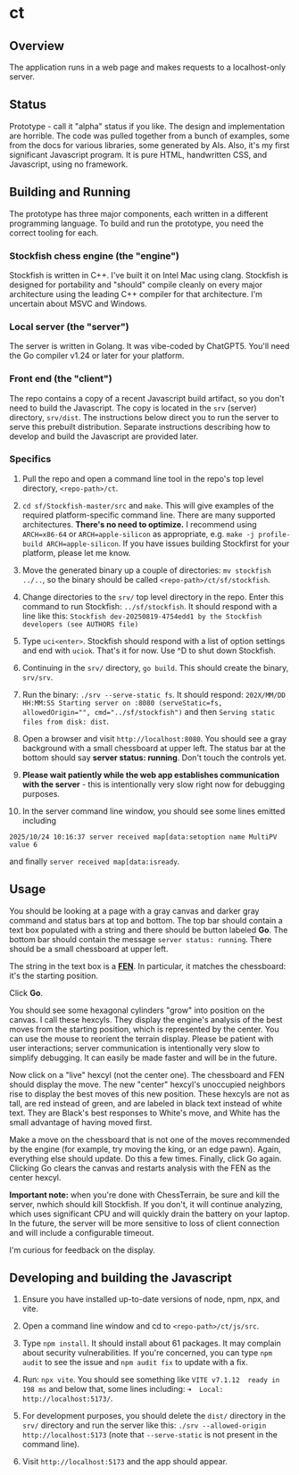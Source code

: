 # ct

## Overview

The application runs in a web page and makes requests to a localhost-only server.

## Status

Prototype - call it "alpha" status if you like. The design and implementation are
horrible. The code was pulled together from a bunch of examples, some from the docs
for various libraries, some generated by AIs. Also, it's my first significant
Javascript program. It is pure HTML, handwritten CSS, and Javascript, using no framework.

## Building and Running

The prototype has three major components, each written in a different programming language.
To build and run the prototype, you need the correct tooling for each.

### Stockfish chess engine (the "engine")

Stockfish is written in C++. I've built it on Intel Mac using clang. Stockfish is designed
for portability and "should" compile cleanly on every major architecture using the leading
C++ compiler for that architecture. I'm uncertain about MSVC and Windows.

### Local server (the "server")

The server is written in Golang. It was vibe-coded by ChatGPT5. You'll need the Go compiler
v1.24 or later for your platform.

### Front end (the "client")

The repo contains a copy of a recent Javascript build artifact,
so you don't need to build the Javascript. The copy is located in the `srv` (server) directory, `srv/dist`. The instructions below direct
you to run the server to serve this prebuilt distribution. Separate
instructions describing how to develop and build the Javascript are
provided later.

### Specifics

1. Pull the repo and open a command line tool in the repo's top level directory,
`<repo-path>/ct`.

1. `cd sf/Stockfish-master/src` and `make`. This will give examples of the required platform-specific command line. There are many supported architectures. **There's no need to optimize.** I recommend using `ARCH=x86-64` or `ARCH=apple-silicon` as appropriate, e.g. `make -j profile-build ARCH=apple-silicon`.  If you have issues building Stockfirst for your platform, please let me know.

1. Move the generated binary up a couple of directories: `mv stockfish ../..`, so the
binary should be called `<repo-path>/ct/sf/stockfish`.

1. Change directories to the `srv/` top level directory in the repo. Enter this command
to run Stockfish: `../sf/stockfish`. It should respond with a line like this:
`Stockfish dev-20250819-4754edd1 by the Stockfish developers (see AUTHORS file)`

1. Type `uci<enter>`. Stockfish should respond with a list of option settings and end
with `uciok`. That's it for now. Use ^D to shut down Stockfish.

1. Continuing in the `srv/` directory, `go build`. This should create the binary, `srv/srv`.

1. Run the binary: `./srv --serve-static fs`. It should respond:
`202X/MM/DD HH:MM:SS Starting server on :8080 (serveStatic=fs, allowedOrigin="", cmd="../sf/stockfish")` and then `Serving static files from disk: dist`.


1. Open a browser and visit `http://localhost:8080`. You should see a gray background with a small chessboard at upper left. The status bar at the bottom should say **server status: running**. Don't touch the controls yet.

1. **Please wait patiently while the web app establishes communication
with the server** - this is intentionally very slow right now for debugging purposes.

1. In the server command line window, you should see some lines emitted including
```
2025/10/24 10:16:37 server received map[data:setoption name MultiPV value 6
```
and finally `server received map[data:isready`.

## Usage

You should be looking at a page with a gray canvas and darker gray command and status bars at top and bottom. The top bar should contain a text box populated with a string and there should be button labeled **Go**.
The bottom bar should contain the message `server status: running`. There should be a small chessboard at upper left.

The string in the text box is a [**FEN**](https://en.wikipedia.org/wiki/Forsyth%E2%80%93Edwards_Notation). In particular, it matches the chessboard: it's the starting position.

Click **Go**.

You should see some hexagonal cylinders "grow" into position on the canvas. I call these hexcyls. They display the engine's analysis of the best moves from the starting position, which is represented by the center. You can use the mouse to reorient the terrain display. Please be patient with user interactions; server communication is intentionally very slow to simplify debugging. It can easily be made faster and will be in the future.

Now click on a "live" hexcyl (not the center one). The chessboard and FEN should display the move. The new "center" hexcyl's unoccupied neighbors rise to display the best moves of this new position. These hexcyls are not as tall, are red instead of green, and are labeled in black text instead of white text. They are Black's best responses to White's move, and White has the small advantage of having moved first.

Make a move on the chessboard that is not one of the moves recommended by the engine (for example, try moving the king, or an edge pawn). Again, everything else should update. Do this a few times. Finally, click Go again. Clicking Go clears the canvas and restarts analysis with the FEN as the center hexcyl.

**Important note:** when you're done with ChessTerrain, be sure and kill the server, nwhich should kill Stockfish. If you don't, it will continue analyzing, which uses significant CPU and will quickly drain the battery on your laptop. In the future, the server will be more sensitive to loss of client connection and will include a configurable timeout.

I'm curious for feedback on the display.

## Developing and building the Javascript

1. Ensure you have installed up-to-date versions of node, npm, npx, and vite.

1. Open a command line window and cd to `<repo-path>/ct/js/src`.

1. Type `npm install`. It should install about 61 packages. It may complain about security vulnerabilities. If you're concerned, you can type `npm audit` to see the issue and `npm audit fix` to update with a fix.

1. Run: `npx vite`. You should see something like `VITE v7.1.12  ready in 198 ms` and below that, some lines including: `➜  Local:   http://localhost:5173/`.

1. For development purposes, you should delete the `dist/` directory in the `srv/` directory and run the server like this: `./srv --allowed-origin http://localhost:5173` (note that `--serve-static` is not present in the command line).

1. Visit `http://localhost:5173` and the app should appear.



